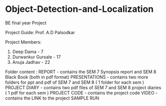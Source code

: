 # Object-Detection-and-Localization
BE final year Project

Project Guide: Prof. A.D Palsodkar

Project Members: 
  1) Deep Dama - 7
  2) Durwankur Gursale - 17
  3) Anuja Jadhav - 22

Folder content :
REPORT - contains the SEM 7 Synopsis report and SEM 8 Black Book (both in pdf format)
PRESENTATIONS - contains two more folders for ppt and pdf of SEM 7 and SEM 8 ( 1 folder for each sem )
PROJECT DIARY - contains two pdf files of SEM 7 and SEM 8 project diaries ( 1 pdf for each sem )
PROJECT CODE - contains the project code
VIDEO - contains the LINK to the project SAMPLE RUN
